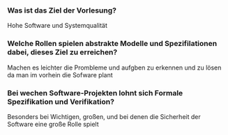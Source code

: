 ### Was ist das Ziel der Vorlesung?  

Hohe Software und Systemqualität

### Welche Rollen spielen abstrakte Modelle und Spezifilationen dabei, dieses Ziel zu erreichen?  

Machen es leichter die Prombleme und aufgben zu erkennen und zu lösen da man im vorhein die Sofware plant

### Bei wechen Software-Projekten lohnt sich Formale Spezifikation und Verifikation?

Besonders bei Wichtigen, großen, und bei denen die Sicherheit der Software eine große Rolle spielt
